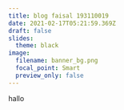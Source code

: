 ```yaml
---
title: blog faisal 193110019
date: 2021-02-17T05:21:59.369Z
draft: false
slides:
  theme: black
image:
  filename: banner_bg.png
  focal_point: Smart
  preview_only: false
---
```

hallo